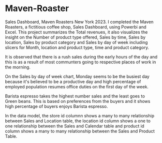 # Maven-Roaster
Sales Dashboard, Maven Roasters New York 2023.
I completed the Maven Roasters, a fictitious coffee shop, Sales Dashboard, using Powerbi and Excel. This project summarizes the Total revenues, it also visualizes the insight on the Number of product type offered, Sales by time, Sales by location, Sales by product category and Sales by day of week including slicers for Month, location and product type, time and product category.

It is observed that there is a rush sales during the early hours of the day and this is as a result of most communters going to respective places of work in the morning.

On the Sales by day of week chart, Monday seems to be the busiest day because it's believed to be a productive day and high percentage of employed population resumes office duties on the first day of the week.

Barista espresso takes the highest number sales and the least goes to Green beans. This is based on preferences from the buyers and it shows high percentage of buyers enjoys Barista espresso. 

In the data model, the store id columnn shows a many to many relationship between Sales and Location table, the location id column shows a one to one relationship between the Sales and Calendar table and product id column shows a many to many relationship between the Sales and Product Table.
